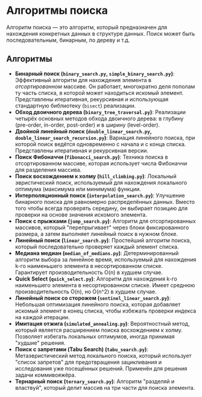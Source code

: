 # Алгоритмы поиска

Алгоритм поиска — это алгоритм, который предназначен для нахождения конкретных данных в структуре данных. Поиск может быть последовательным, бинарным, по дереву и т.д.

## Алгоритмы

*   **Бинарный поиск (`binary_search.py`, `simple_binary_search.py`)**: Эффективный алгоритм для нахождения элемента в *отсортированном* массиве. Он работает, многократно деля пополам ту часть списка, в которой может находиться искомый элемент. Представлены итеративная, рекурсивная и использующая стандартную библиотеку (`bisect`) реализации.
*   **Обход двоичного дерева (`binary_tree_traversal.py`)**: Реализации четырёх основных методов обхода двоичного дерева: в глубину (pre-order, in-order, post-order) и в ширину (level-order).
*   **Двойной линейный поиск (`double_linear_search.py`, `double_linear_search_recursion.py`)**: Вариация линейного поиска, при которой поиск ведётся одновременно с начала и с конца списка. Представлены итеративная и рекурсивная версии.
*   **Поиск Фибоначчи (`fibonacci_search.py`)**: Техника поиска в отсортированном массиве, которая использует числа Фибоначчи для разделения массива.
*   **Поиск восхождением к холму (`hill_climbing.py`)**: Локальный эвристический поиск, используемый для нахождения локального оптимума (максимума или минимума) функции.
*   **Интерполяционный поиск (`interpolation_search.py`)**: Улучшение бинарного поиска для равномерно распределённых данных. Вместо того чтобы всегда проверять середину, он выбирает позицию для проверки на основе значения искомого элемента.
*   **Поиск с прыжками (`jump_search.py`)**: Алгоритм для отсортированных массивов, который "перепрыгивает" через блоки фиксированного размера, а затем выполняет линейный поиск в нужном блоке.
*   **Линейный поиск (`linear_search.py`)**: Простейший алгоритм поиска, который последовательно проверяет каждый элемент списка.
*   **Медиана медиан (`median_of_medians.py`)**: Детерминированный алгоритм выбора за линейное время, используемый для нахождения k-го наименьшего элемента в несортированном списке. Гарантирует производительность O(n) в худшем случае.
*   **Quick Select (`quick_select.py`)**: Алгоритм для нахождения k-го наименьшего элемента в несортированном списке. Имеет среднюю производительность O(n), но O(n^2) в худшем случае.
*   **Линейный поиск со сторожем (`sentinel_linear_search.py`)**: Небольшая оптимизация линейного поиска, которая добавляет искомый элемент в конец списка, чтобы избежать проверки индекса на каждой итерации.
*   **Имитация отжига (`simulated_annealing.py`)**: Вероятностный метод, который является расширением поиска восхождением к холму. Позволяет избегать локальных оптимумов, иногда принимая "худшие" решения.
*   **Поиск с запретами (Tabu Search) (`tabu_search.py`)**: Метаэвристический метод локального поиска, который использует "список запретов" для предотвращения зацикливания и исследования уже посещённых решений. Применён для решения задачи коммивояжёра.
*   **Тернарный поиск (`ternary_search.py`)**: Алгоритм "разделяй и властвуй", который делит массив на три части для поиска элемента.

